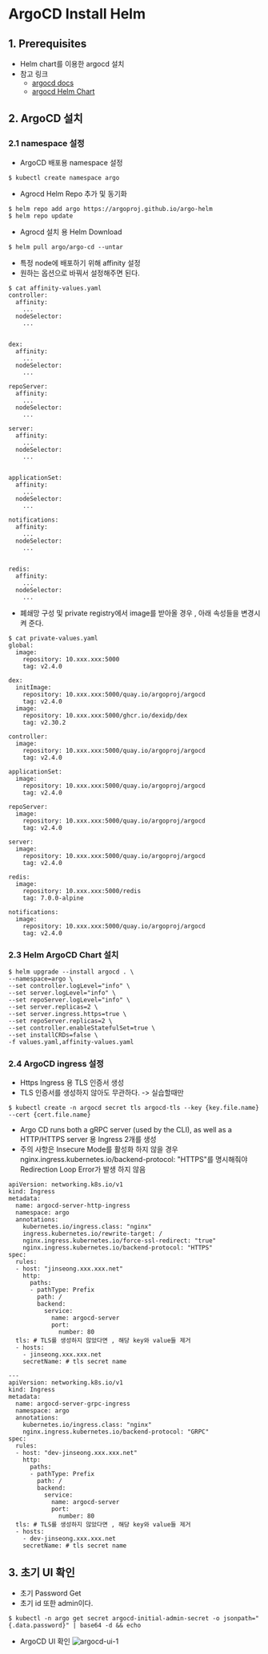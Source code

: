 
# ArgoCD Install Helm
## [](#prerequisites)1. Prerequisites

-   Helm chart를 이용한 argocd 설치
-   참고 링크
    -   [argocd docs](https://argo-cd.readthedocs.io/en/stable/)
    -   [argocd Helm Chart](https://github.com/argoproj/argo-helm/tree/master/charts/argo-cd)
   
## 2. ArgoCD 설치
### 2.1 namespace 설정
- ArgoCD 배포용 namespace 설정
```
$ kubectl create namespace argo
```

-   Agrocd Helm Repo 추가 및 동기화

```
$ helm repo add argo https://argoproj.github.io/argo-helm
$ helm repo update
```

-   Agrocd 설치 용 Helm Download

```
$ helm pull argo/argo-cd --untar
```
- 특정 node에 배포하기 위해 affinity 설정
- 원하는 옵션으로 바꿔서 설정해주면 된다.
```
$ cat affinity-values.yaml
controller:
  affinity:
    ...
  nodeSelector:
    ...


dex:
  affinity:
    ...
  nodeSelector:
    ...

repoServer:
  affinity:
    ...
  nodeSelector:
    ...

server:
  affinity:
    ...
  nodeSelector:
    ...


applicationSet:
  affinity:
    ...
  nodeSelector:
    ... 

notifications:
  affinity:
    ...
  nodeSelector:
    ...


redis:
  affinity:
    ...
  nodeSelector:
    ... 

```
- 폐쇄망 구성 및 private registry에서 image를 받아올 경우 , 아래 속성들을 변경시켜 준다.
```
$ cat private-values.yaml
global:
  image:
    repository: 10.xxx.xxx:5000
    tag: v2.4.0

dex:
  initImage:
    repository: 10.xxx.xxx:5000/quay.io/argoproj/argocd
    tag: v2.4.0
  image:
    repository: 10.xxx.xxx:5000/ghcr.io/dexidp/dex
    tag: v2.30.2

controller:
  image:
    repository: 10.xxx.xxx:5000/quay.io/argoproj/argocd
    tag: v2.4.0

applicationSet:
  image:
    repository: 10.xxx.xxx:5000/quay.io/argoproj/argocd
    tag: v2.4.0

repoServer:
  image:
    repository: 10.xxx.xxx:5000/quay.io/argoproj/argocd
    tag: v2.4.0

server:
  image:
    repository: 10.xxx.xxx:5000/quay.io/argoproj/argocd
    tag: v2.4.0

redis:
  image:
    repository: 10.xxx.xxx:5000/redis
    tag: 7.0.0-alpine

notifications:
  image:
    repository: 10.xxx.xxx:5000/quay.io/argoproj/argocd
    tag: v2.4.0
```
### 2.3 Helm ArgoCD Chart 설치
```
$ helm upgrade --install argocd . \
--namespace=argo \
--set controller.logLevel="info" \
--set server.logLevel="info" \
--set repoServer.logLevel="info" \
--set server.replicas=2 \
--set server.ingress.https=true \
--set repoServer.replicas=2 \
--set controller.enableStatefulSet=true \
--set installCRDs=false \
-f values.yaml,affinity-values.yaml
```

### 2.4 ArgoCD ingress 설정
-   Https Ingress 용 TLS 인증서 생성
- TLS 인증서를 생성하지 않아도 무관하다. -> 실습할때만

```
$ kubectl create -n argocd secret tls argocd-tls --key {key.file.name} --cert {cert.file.name}
```

-   Argo CD runs both a gRPC server (used by the CLI), as well as a HTTP/HTTPS server 용 Ingress 2개를 생성
-   주의 사항은 Insecure Mode를 활성화 하지 않을 경우 nginx.ingress.kubernetes.io/backend-protocol: "HTTPS"를 명시해줘야 Redirection Loop Error가 발생 하지 않음
```
apiVersion: networking.k8s.io/v1
kind: Ingress
metadata:
  name: argocd-server-http-ingress
  namespace: argo
  annotations:
    kubernetes.io/ingress.class: "nginx"
    ingress.kubernetes.io/rewrite-target: /
    nginx.ingress.kubernetes.io/force-ssl-redirect: "true"
    nginx.ingress.kubernetes.io/backend-protocol: "HTTPS"
spec:
  rules:
  - host: "jinseong.xxx.xxx.net"
    http:
      paths:
      - pathType: Prefix
        path: /
        backend:
          service:
            name: argocd-server
            port:
              number: 80
  tls: # TLS를 생성하지 않았다면 , 해당 key와 value들 제거
  - hosts:
    - jinseong.xxx.xxx.net
    secretName: # tls secret name

---
apiVersion: networking.k8s.io/v1
kind: Ingress
metadata:
  name: argocd-server-grpc-ingress
  namespace: argo
  annotations:
    kubernetes.io/ingress.class: "nginx"
    nginx.ingress.kubernetes.io/backend-protocol: "GRPC"
spec:
  rules:
  - host: "dev-jinseong.xxx.xxx.net"
    http:
      paths:
      - pathType: Prefix
        path: /
        backend:
          service:
            name: argocd-server
            port:
              number: 80
  tls: # TLS를 생성하지 않았다면 , 해당 key와 value들 제거
  - hosts:
    - dev-jinseong.xxx.xxx.net
    secretName: # tls secret name
```
## 3. 초기 UI 확인
- 초기 Password Get
- 초기 id 또한 admin이다.
```
$ kubectl -n argo get secret argocd-initial-admin-secret -o jsonpath="{.data.password}" | base64 -d && echo
```
-  ArgoCD UI 확인
![argocd-ui-1][argo-ui-1]

  

[argo-ui-1]:./images/argo-ui-1.PNG